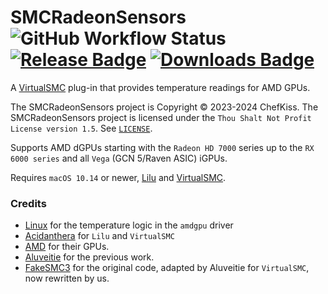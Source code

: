 # SMCRadeonSensors ![GitHub Workflow Status](https://img.shields.io/github/actions/workflow/status/ChefKissInc/SMCRadeonSensors/main.yml?branch=master&logo=github&style=for-the-badge) [![Release Badge](https://img.shields.io/github/release/ChefKissInc/SMCRadeonSensors?include_prereleases&style=for-the-badge&sort=semver&color=blue)](https://github.com/ChefKissInc/SMCRadeonSensors/releases) [![Downloads Badge](https://img.shields.io/github/downloads/ChefKissInc/SMCRadeonSensors/total.svg?style=for-the-badge)](https://github.com/ChefKissInc/SMCRadeonSensors/releases/latest)

A [VirtualSMC](https://github.com/Acidanthera/VirtualSMC) plug-in that provides temperature readings for AMD GPUs.

The SMCRadeonSensors project is Copyright © 2023-2024 ChefKiss. The SMCRadeonSensors project is licensed under the `Thou Shalt Not Profit License version 1.5`. See [`LICENSE`](https://github.com/ChefKissInc/SMCRadeonSensors/blob/master/LICENSE).

Supports AMD dGPUs starting with the `Radeon HD 7000` series up to the `RX 6000 series` and all `Vega` (GCN 5/Raven ASIC) iGPUs.

Requires `macOS 10.14` or newer, [Lilu](https://github.com/Acidanthera/Lilu) and [VirtualSMC](https://github.com/Acidanthera/VirtualSMC).

### Credits

- [Linux](https://github.com/torvalds/linux) for the temperature logic in the `amdgpu` driver
- [Acidanthera](https://github.com/Acidanthera) for `Lilu` and `VirtualSMC`
- [AMD](https://amd.com) for their GPUs.
- [Aluveitie](https://github.com/Aluveitie) for the previous work.
- [FakeSMC3](https://github.com/CloverHackyColor/FakeSMC3_with_plugins) for the original code, adapted by Aluveitie for `VirtualSMC`, now rewritten by us.
